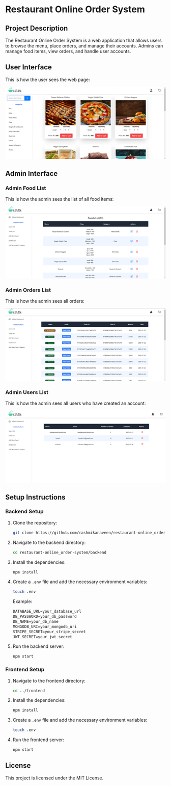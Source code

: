 # Restaurant Online Order System

## Project Description

The Restaurant Online Order System is a web application that allows users to browse the menu, place orders, and manage their accounts. Admins can manage food items, view orders, and handle user accounts.

## User Interface

This is how the user sees the web page:

![User Interface](images/userInterface.png)

## Admin Interface

### Admin Food List

This is how the admin sees the list of all food items:

![Admin Food List](images/adminFoodList.png)

### Admin Orders List

This is how the admin sees all orders:

![Admin Orders List](images/adminOrderList.png)

### Admin Users List

This is how the admin sees all users who have created an account:

![Admin Users List](images/adminUsersListpage.png)

## Setup Instructions

### Backend Setup

1. Clone the repository:
    ```sh
    git clone https://github.com/rashmikanaveen/restaurant-online_order-system.git
    ```
2. Navigate to the backend directory:
    ```sh
    cd restaurant-online_order-system/backend
    ```
3. Install the dependencies:
    ```sh
    npm install
    ```
4. Create a `.env` file and add the necessary environment variables:
    ```sh
    touch .env
    ```
    Example:
    ```env
    DATABASE_URL=your_database_url
    DB_PASSWORD=your_db_password
    DB_NAME=your_db_name
    MONGODB_URI=your_mongodb_uri
    STRIPE_SECRET=your_stripe_secret
    JWT_SECRET=your_jwt_secret
    ```
5. Run the backend server:
    ```sh
    npm start
    ```

### Frontend Setup

1. Navigate to the frontend directory:
    ```sh
    cd ../frontend
    ```
2. Install the dependencies:
    ```sh
    npm install
    ```
3. Create a `.env` file and add the necessary environment variables:
    ```sh
    touch .env
    ```
4. Run the frontend server:
    ```sh
    npm start
    ```

## License

This project is licensed under the MIT License.